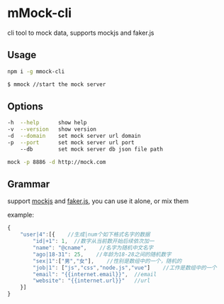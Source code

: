 # mMock-cli
cli tool to mock data, supports mockjs and faker.js

## Usage

```bash
npm i -g mmock-cli

$ mmock //start the mock server
```

## Options

```bash
-h  --help      show help
-v  --version   show version
-d  --domain    set mock server url domain
-p  --port      set mock server url port
    --db        set mock server db json file path

mock -p 8886 -d http://mock.com
```

## Grammar

support [mockjs](http://mockjs.com/examples.html "mockjs") and [faker.js](https://github.com/marak/Faker.js/ "faker"), you can use it alone, or mix them

example:

```javascript
{
    "user|4":[{    //生成|num个如下格式名字的数据
        "id|+1": 1,  //数字从当前数开始后续依次加一
        "name": "@cname",    //名字为随机中文名字
        "ago|18-31": 25,    //年龄为18-28之间的随机数字
        "sex|1":["男","女"],    //性别是数组中的一个，随机的
        "job|1": ["js","css","node.js","vue"]    //工作是数组中的一个
        "email": "{{internet.email}}",  //email
        "website": "{{internet.url}}"   //url
    }]
}
```
